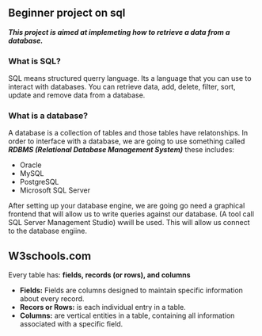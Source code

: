## **Beginner project on sql**
***This project is aimed at implemeting how to retrieve a data from a database.***

### **What is SQL?**
SQL means structured querry language. Its a language that you can use to interact with databases. You can retrieve data, add, delete, filter, sort, update and remove data from a database.

### **What is a database?**
A database is a collection of tables and those tables have relatonships.
In order to interface with a database, we are going to use something called ***RDBMS (Relational Database Management System)*** these includes:
- Oracle
- MySQL
- PostgreSQL
- Microsoft SQL Server

After setting up your database engine, we are going go need a graphical frontend that will allow us to write queries against our database. (A tool call SQL Server Management Studio) wwill be used. This will allow us connect to the database engiine.

## W3schools.com
Every table has: **fields, records (or rows), and columns**

- **Fields:** Fields are columns designed to maintain specific information about every record.
- **Recors or Rows:** is each individual entry in a table.
- **Columns:** are vertical entities in a table, containing all information associated with a specific field.
